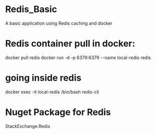 # Redis_Basic
A basic application using Redis caching and docker

# Redis container pull in docker: 
docker pull redis
docker run -d -p 6379:6379 --name local-redis redis

# going inside redis
docker exec -it local-redis /bin/bash
redis-cli

# Nuget Package for Redis
StackExchange.Redis
